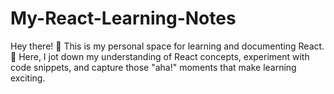 # My-React-Learning-Notes
Hey there! 👋 This is my personal space for learning and documenting React. 🚀 Here, I jot down my understanding of React concepts, experiment with code snippets, and capture those "aha!" moments that make learning exciting.
